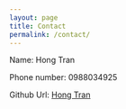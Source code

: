```yaml
---
layout: page
title: Contact
permalink: /contact/
---
```

Name: Hong Tran

Phone number: 0988034925

Github Url: [Hong Tran](https://github.com/hongtran)

